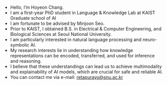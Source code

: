 - Hello, I’m Hoyeon Chang.
- I am a first-year PhD student in Language & Knowledge Lab at KAIST Graduate school of AI
- I am fortunate to be advised by Minjoon Seo.
- Prior to KAIST, I obtained B.S. in Electrical & Computer Engineering, and Biological Sciences at Seoul National University.
- I am particularly interested in natural language processing and neuro-symbolic AI.
- My research interests lie in understanding how knowledge representations can be encoded, transferred, and used for inference and reasoning.
- I believe that these understandings can lead us to achieve multimodality and explainability of AI models, which are crucial for safe and reliable AI.
- You can contact me via e-mail: retapurayo@snu.ac.kr

<!---
Duemoo/Duemoo is a ✨ special ✨ repository because its `README.md` (this file) appears on your GitHub profile.
You can click the Preview link to take a look at your changes.
--->
